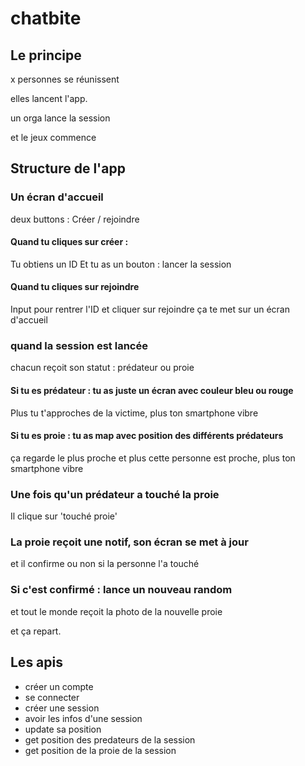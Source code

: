 # chatbite


## Le principe

x personnes se réunissent 

elles lancent l'app.

un orga lance la session 

et le jeux commence 






## Structure de l'app

### Un écran d'accueil 
deux buttons : Créer / rejoindre

#### Quand tu cliques sur créer : 
Tu obtiens un ID 
Et tu as un bouton : lancer la session 

#### Quand tu cliques  sur rejoindre
Input pour rentrer l'ID et cliquer sur rejoindre
ça te met sur un écran d'accueil 

### quand la session est lancée 
chacun reçoit son statut : prédateur ou proie 

#### Si tu es prédateur : tu as juste un écran avec couleur bleu ou rouge 
Plus tu t'approches de la victime, plus ton smartphone vibre

#### Si tu es proie : tu as map avec position  des différents prédateurs
ça regarde le plus proche et plus cette personne est proche, plus ton smartphone vibre


### Une fois qu'un prédateur a touché la proie
Il clique sur 'touché proie'

### La proie reçoit une notif, son écran se met à jour 
et il confirme ou non si la personne l'a touché

### Si c'est confirmé  : lance un nouveau random 
et tout le monde reçoit la photo de la nouvelle proie 

et ça repart.



## Les apis 

* créer un compte
* se connecter
* créer une session
* avoir les infos d'une session
* update sa position 
* get position des predateurs de la session
* get position de la proie de la session













